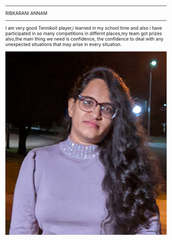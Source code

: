 ***
RIBKARANI ANNAM
***
I am very good Tennikoit player,i learned in my school time and also i have participated in so many competitions in differnt places,my team got prizes also,the main thing we need is confidence, the confidence to deal with any unexpected situations that may arise in every situation.

![MY PHOTO](https://github.com/RIBKARANIANNAM/assignment2-Annam/blob/7ee005c82cccb8476bb580492bbb8600d6a1c939/ANNAM%20.jpg)